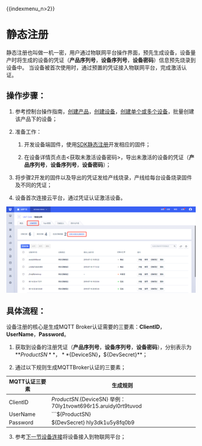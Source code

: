 {{indexmenu_n>2}}

# 静态注册
静态注册也叫做一机一密，用户通过物联网平台操作界面，预先生成设备，设备量产时将生成的设备的凭证（**产品序列号**，**设备序列号**，**设备密码**）信息预先烧录到设备中。 当设备被首次使用时，通过预置的凭证接入物联网平台，完成激活认证。

## 操作步骤：

1. 参考控制台操作指南，[创建产品](../../console_guide/product_device/create_products)，[创建设备](../../console_guide/product_device/create_devcies)，[创建单个或多个设备](../../console_guide/product_device/create_devcies#创建单个或多个设备)，批量创建该产品下的设备；

2. 准备工作：

   1. 开发设备端固件，使用[SDK静态注册](#静态注册)开发相应的固件；

   2. 在设备详情页点击<获取未激活设备密码>，导出未激活的设备的凭证（**产品序列号**，**设备序列号**，**设备密码**）；

3. 将步骤2开发的固件以及导出的凭证发给产线烧录，产线给每台设备烧录固件及不同的凭证；

4. 设备首次连接云平台，通过凭证认证激活设备。

![获取未激活设备密码](../../images/获取未激活设备密码.png)

## 具体流程：
设备注册的核心是生成MQTT Broker认证需要的三要素：**ClientID**，**UserName**，**Password**。

1. 获取到设备的注册凭证（**产品序列号**，**设备序列号**，**设备密码**），分别表示为**${ProductSN}**，**${DeviceSN}**，**${DevSecret}**；

2. 通过以下规则生成MQTTBroker认证的三要素；

|MQTT认证三要素|生成规则|
|---|---|
|ClientID | ${ProductSN}.${DeviceSN} 举例：70ly1tvowt696r15.aruidyl0rt9tuvod|
|UserName | ```${ProductSN}|${DeviceSN}|${authmode}``` ```70ly1tvowt696r15|aruidyl0rt9tuvod|1``` authmode: 1 表示静态注册；2表示动态注册|
|Password | ${DevSecret} hly3dk1u5y8fq0b9|

3. 参考[下一节设备连接](../connecting_devices)将设备接入到物联网平台；
